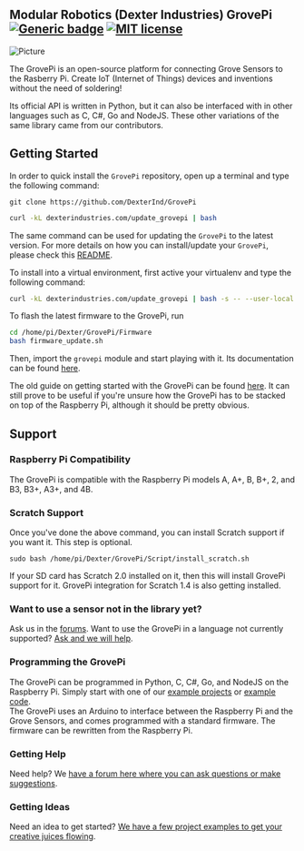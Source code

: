 
## **Modular Robotics (Dexter Industries) GrovePi** [![Generic badge](https://img.shields.io/badge/Docs-available-electric.svg)](https://dexterind.github.io/GrovePi) [![MIT license](https://img.shields.io/badge/License-MIT-blue.svg)](LICENSE)

<!-- Remember to add https://mit-license.org/ of our own -->

![Picture](GrovePi_Plus_By_Dexter_Industries_For_the_Raspberry_Pi.JPG)

The GrovePi is an open-source platform for connecting Grove Sensors to the Rasberry Pi. Create IoT (Internet of Things) devices and inventions without the need of soldering! 

Its official API is written in Python, but it can also be interfaced with in other languages such as C, C#, Go and NodeJS. These other variations of the same library came from our contributors.

## Getting Started

In order to quick install the `GrovePi` repository, open up a terminal and type the following command:
```
git clone https://github.com/DexterInd/GrovePi
```
```bash
curl -kL dexterindustries.com/update_grovepi | bash
```

The same command can be used for updating the `GrovePi` to the latest version. For more details on how you can install/update your `GrovePi`, please check this [README](Script/README.md).

To install into a virtual environment, first active your virtualenv and type the following command:

```bash
curl -kL dexterindustries.com/update_grovepi | bash -s -- --user-local --bypass-gui-installation
```

To flash the latest firmware to the GrovePi, run
```bash
cd /home/pi/Dexter/GrovePi/Firmware
bash firmware_update.sh
```

Then, import the `grovepi` module and start playing with it. Its documentation can be found [here](https://dexterind.github.io/GrovePi).

The old guide on getting started with the GrovePi can be found [here](http://www.dexterindustries.com/GrovePi/get-started-with-the-grovepi/). It can still prove to be useful if you're unsure how the GrovePi has to be stacked on top of the Raspberry Pi, although it should be pretty obvious.

## Support

### Raspberry Pi Compatibility
The GrovePi is compatible with the Raspberry Pi models A, A+, B, B+, 2, and B3, B3+, A3+, and 4B.

### Scratch Support
Once you've done the above command, you can install Scratch support if you want it. This step is optional.
```
sudo bash /home/pi/Dexter/GrovePi/Script/install_scratch.sh
```

If your SD card has Scratch 2.0 installed on it, then this will install GrovePi support for it.
GrovePi integration for Scratch 1.4 is also getting installed.

### Want to use a sensor not in the library yet?  
Ask us in the [forums](http://forum.dexterindustries.com/c/grovepi).  Want to use the GrovePi in a language not currently supported? [Ask and we will help](http://forum.dexterindustries.com/c/grovepi).

### Programming the GrovePi
The GrovePi can be programmed in Python, C, C#, Go, and NodeJS on the Raspberry Pi.  Simply start with one of our [example projects](http://www.dexterindustries.com/GrovePi/projects-for-the-raspberry-pi/) or [example code](https://github.com/DexterInd/GrovePi/tree/master/Software).  
The GrovePi uses an Arduino to interface between the Raspberry Pi and the Grove Sensors, and comes programmed with a standard firmware.  The firmware can be rewritten from the Raspberry Pi.  

### Getting Help
Need help? We [have a forum here where you can ask questions or make suggestions](http://www.dexterindustries.com/GrovePi/projects-for-the-raspberry-pi/).

### Getting Ideas
Need an idea to get started?  [We have a few project examples to get your creative juices flowing](http://www.dexterindustries.com/GrovePi/projects-for-the-raspberry-pi/).

